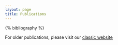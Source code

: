 ```yaml
---
layout: page
title: Publications
---
```


{% bibliography %}

For older publications, please visit our [classic website](http://formalverification.cs.utah.edu/classic/hevea-index.html#htoc4)